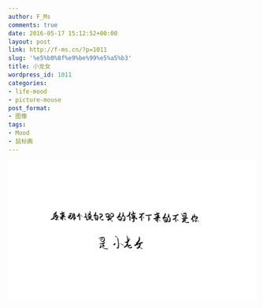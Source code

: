 ```yaml
---
author: F_Ms
comments: true
date: 2016-05-17 15:12:52+00:00
layout: post
link: http://f-ms.cn/?p=1011
slug: '%e5%b0%8f%e9%be%99%e5%a5%b3'
title: 小龙女
wordpress_id: 1011
categories:
- life-mood
- picture-mouse
post_format:
- 图像
tags:
- Mood
- 鼠标画
---
```


![原来那个说自己哭的停不下来的不是你，是小龙女_20160517](/img/post/wp/2016/05/原来那个说自己哭的停不下来的不是你，是小龙女_20160517.png)
